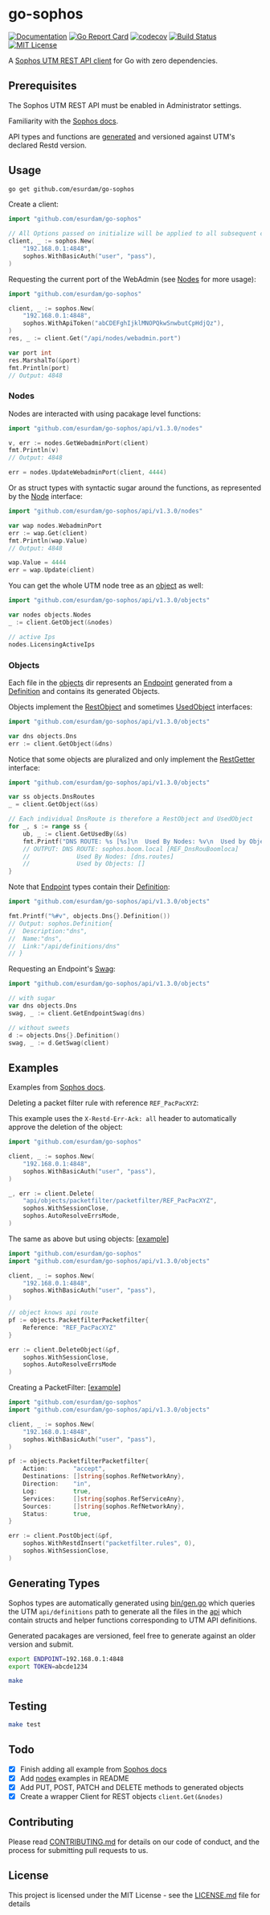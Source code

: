 # go-sophos

[![Documentation](https://godoc.org/github.com/esurdam/go-sophos?status.svg)](http://godoc.org/github.com/esurdam/go-sophos)
[![Go Report Card](https://goreportcard.com/badge/github.com/esurdam/go-sophos)](https://goreportcard.com/report/github.com/esurdam/go-sophos)
[![codecov](https://codecov.io/gh/esurdam/go-sophos/branch/master/graph/badge.svg)](https://codecov.io/gh/esurdam/go-sophos)
[![Build Status](https://travis-ci.com/esurdam/go-sophos.svg?branch=master)](https://travis-ci.com/esurdam/go-sophos)
[![MIT License](https://img.shields.io/badge/license-MIT-blue.svg)](https://github.com/esurdam/go-sophos/blob/master/LICENSE)

A [Sophos UTM REST API client](https://www.sophos.com/en-us/medialibrary/PDFs/documentation/UTMonAWS/Sophos-UTM-RESTful-API.pdf?la=en) for Go with zero dependencies. 

## Prerequisites

The Sophos UTM REST API must be enabled in Administrator settings.

Familiarity with the [Sophos docs](https://www.sophos.com/en-us/medialibrary/PDFs/documentation/UTMonAWS/Sophos-UTM-RESTful-API.pdf?la=en).

API types and functions are [generated](#generating-types) and versioned against UTM's declared Restd version.

## Usage

```bash
go get github.com/esurdam/go-sophos
```

Create a client:

```go
import "github.com/esurdam/go-sophos"

// All Options passed on initialize will be applied to all subsequent calls
client, _ := sophos.New(
    "192.168.0.1:4848", 
    sophos.WithBasicAuth("user", "pass"),
)
```

Requesting the current port of the WebAdmin (see [Nodes](#nodes) for more usage):
```go
import "github.com/esurdam/go-sophos"

client, _ := sophos.New(
    "192.168.0.1:4848", 
    sophos.WithApiToken("abCDEFghIjklMNOPQkwSnwbutCpHdjQz"),
)
res, _ := client.Get("/api/nodes/webadmin.port")

var port int
res.MarshalTo(&port)
fmt.Println(port)
// Output: 4848
```

### Nodes

Nodes are interacted with using pacakage level functions:

```go
import "github.com/esurdam/go-sophos/api/v1.3.0/nodes"

v, err := nodes.GetWebadminPort(client)
fmt.Println(v)
// Output: 4848

err = nodes.UpdateWebadminPort(client, 4444)
```

Or as struct types with syntactic sugar around the functions, as represented by the [Node](nodes.go#L24) interface:

```go
import "github.com/esurdam/go-sophos/api/v1.3.0/nodes"

var wap nodes.WebadminPort
err := wap.Get(client)
fmt.Println(wap.Value)
// Output: 4848

wap.Value = 4444
err = wap.Update(client)

```

You can get the whole UTM node tree as an [object](#objects) as well:

```go
import "github.com/esurdam/go-sophos/api/v1.3.0/objects"

var nodes objects.Nodes
_ := client.GetObject(&nodes)

// active Ips
nodes.LicensingActiveIps 
```

### Objects

Each file in the [objects](api/v1.3.0/objects) dir represents an [Endpoint](nodes.go#L7) generated from a [Definition](definition.go) and contains its generated Objects.

Objects implement the [RestObject](nodes.go) and sometimes [UsedObject](nodes.go) interfaces:

```go
import "github.com/esurdam/go-sophos/api/v1.3.0/objects"

var dns objects.Dns
err := client.GetObject(&dns)
```

Notice that some objects are pluralized and only implement the [RestGetter](nodes.go) interface:
```go
import "github.com/esurdam/go-sophos/api/v1.3.0/objects"

var ss objects.DnsRoutes
_ = client.GetObject(&ss)

// Each individual DnsRoute is therefore a RestObject and UsedObject
for _, s := range ss {
    ub, _ := client.GetUsedBy(&s)
    fmt.Printf("DNS ROUTE: %s [%s]\n  Used By Nodes: %v\n  Used by Objects: %v\n",s.Name, s.Reference, ub.Nodes, ub.Objects)
    // OUTPUT: DNS ROUTE: sophos.boom.local [REF_DnsRouBoomloca]
    //             Used By Nodes: [dns.routes]
    //             Used by Objects: []
}
```

Note that [Endpoint](nodes.go#L5) types contain their [Definition](definition.go#L3):

```go
import "github.com/esurdam/go-sophos/api/v1.3.0/objects"

fmt.Printf("%#v", objects.Dns{}.Definition())
// Output: sophos.Definition{
//  Description:"dns", 
//  Name:"dns", 
//  Link:"/api/definitions/dns"
// }
```

Requesting an Endpoint's [Swag](definition.go#L29):

```go
import "github.com/esurdam/go-sophos/api/v1.3.0/objects"

// with sugar
var dns objects.Dns
swag, _ := client.GetEndpointSwag(dns)

// without sweets
d := objects.Dns{}.Definition()
swag, _ := d.GetSwag(client)
```


## Examples

Examples from [Sophos docs](https://www.sophos.com/en-us/medialibrary/PDFs/documentation/UTMonAWS/Sophos-UTM-RESTful-API.pdf?la=en).

Deleting a packet filter rule with reference `REF_PacPacXYZ`:

This example uses the `X-Restd-Err-Ack: all` header to automatically approve the deletion of the object:
```go
import "github.com/esurdam/go-sophos"

client, _ := sophos.New(
    "192.168.0.1:4848", 
    sophos.WithBasicAuth("user", "pass"),
)

_, err := client.Delete(
    "api/objects/packetfilter/packetfilter/REF_PacPacXYZ", 
    sophos.WithSessionClose, 
    sophos.AutoResolveErrsMode,
)
```

The same as above but using objects: [[example](examples/delete_packetfilter.go)]

```go
import "github.com/esurdam/go-sophos"
import "github.com/esurdam/go-sophos/api/v1.3.0/objects"

client, _ := sophos.New(
    "192.168.0.1:4848", 
    sophos.WithBasicAuth("user", "pass"),
)

// object knows api route
pf := objects.PacketfilterPacketfilter{
	Reference: "REF_PacPacXYZ"
}

err := client.DeleteObject(&pf, 
	sophos.WithSessionClose, 
	sophos.AutoResolveErrsMode
)
```

Creating a PacketFilter: [[example](examples/create_packetfilter.go)]

```go
import "github.com/esurdam/go-sophos"
import "github.com/esurdam/go-sophos/api/v1.3.0/objects"

client, _ := sophos.New(
    "192.168.0.1:4848", 
    sophos.WithBasicAuth("user", "pass"),
)

pf := objects.PacketfilterPacketfilter{
    Action:       "accept",
    Destinations: []string{sophos.RefNetworkAny},
    Direction:    "in",
    Log:          true,
    Services:     []string{sophos.RefServiceAny},
    Sources:      []string{sophos.RefNetworkAny},
    Status:       true,
}

err := client.PostObject(&pf, 
	sophos.WithRestdInsert("packetfilter.rules", 0), 
	sophos.WithSessionClose,
)
```

## Generating Types

Sophos types are automatically generated using [bin/gen.go](bin/gen.go) which queries the UTM `api/definitions` path to generate all the files in the [api](api/v1.3.0) which contain structs and helper functions corresponding to UTM API definitions.

Generated pacakages are versioned, feel free to generate against an older version and submit.

```bash
export ENDPOINT=192.168.0.1:4848
export TOKEN=abcde1234

make
```

## Testing

```bash
make test
```

## Todo
- [x] Finish adding all example from [Sophos docs](https://www.sophos.com/en-us/medialibrary/PDFs/documentation/UTMonAWS/Sophos-UTM-RESTful-API.pdf?la=en)
- [x] Add [nodes](nodes.go) examples in README
- [x] Add PUT, POST, PATCH and DELETE methods to generated objects
- [x] Create a wrapper Client for REST objects `client.Get(&nodes)` 

## Contributing

Please read [CONTRIBUTING.md](https://gist.github.com/PurpleBooth/b24679402957c63ec426) for details on our code of conduct, and the process for submitting pull requests to us.

## License

This project is licensed under the MIT License - see the [LICENSE.md](LICENSE) file for details
